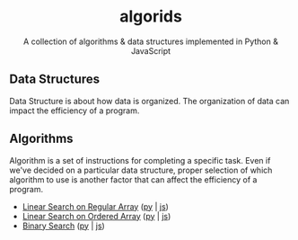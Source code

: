 <div align="center">
  <h1>algorids</h1>
  <p>A collection of algorithms & data structures implemented in Python & JavaScript</p>
</div>

## Data Structures

Data Structure is about how data is organized. The organization of data can impact the efficiency of a program.

## Algorithms

Algorithm is a set of instructions for completing a specific task. Even if we've decided on a particular data structure, proper selection of which algorithm to use is another factor that can affect the efficiency of a program.

- [Linear Search on Regular Array](https://github.com/nadiannis/algorids/tree/main/linear-search) ([py](https://github.com/nadiannis/algorids/blob/main/linear-search/linear_search.py) | [js](https://github.com/nadiannis/algorids/blob/main/linear-search/linear_search.js))
- [Linear Search on Ordered Array](https://github.com/nadiannis/algorids/tree/main/linear-search) ([py](https://github.com/nadiannis/algorids/blob/main/linear-search/linear_search_ordered.py) | [js](https://github.com/nadiannis/algorids/blob/main/linear-search/linear_search_ordered.js))
- [Binary Search](https://github.com/nadiannis/algorids/tree/main/binary-search) ([py](https://github.com/nadiannis/algorids/blob/main/binary-search/binary_search.py) | [js](https://github.com/nadiannis/algorids/blob/main/binary-search/binary_search.js))
